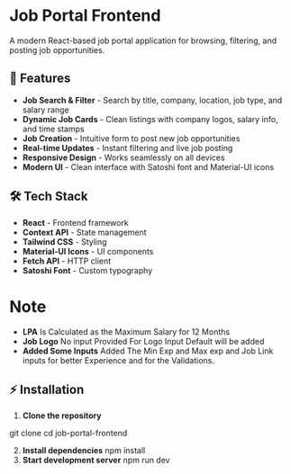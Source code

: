 # Job Portal Frontend

A modern React-based job portal application for browsing, filtering, and posting job opportunities.

## 🚀 Features

- **Job Search & Filter** - Search by title, company, location, job type, and salary range
- **Dynamic Job Cards** - Clean listings with company logos, salary info, and time stamps
- **Job Creation** - Intuitive form to post new job opportunities
- **Real-time Updates** - Instant filtering and live job posting
- **Responsive Design** - Works seamlessly on all devices
- **Modern UI** - Clean interface with Satoshi font and Material-UI icons

## 🛠️ Tech Stack

- **React** - Frontend framework
- **Context API** - State management
- **Tailwind CSS** - Styling
- **Material-UI Icons** - UI components
- **Fetch API** - HTTP client
- **Satoshi Font** - Custom typography

# Note

- **LPA** Is Calculated as the Maximum Salary for 12 Months
- **Job Logo** No input Provided For Logo Input Default will be added
- **Added Some Inputs** Added The Min Exp and Max exp and Job Link inputs for better Experience and for the Validations.

## ⚡ Installation

1. **Clone the repository**

git clone <repository-url>
cd job-portal-frontend

2. **Install dependencies**
   npm install
3. **Start development server**
   npm run dev
